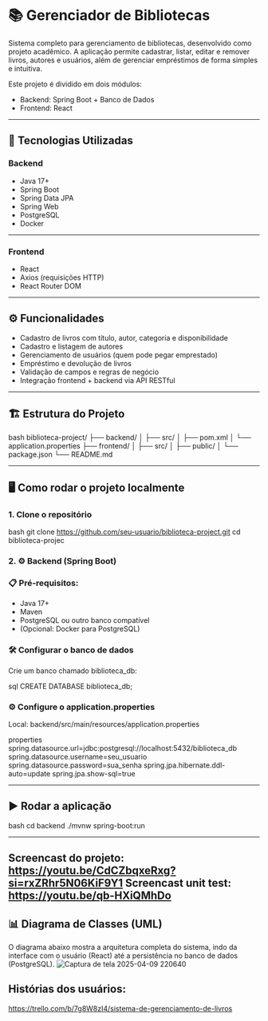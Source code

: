 # 📚 Gerenciador de Bibliotecas

Sistema completo para gerenciamento de bibliotecas, desenvolvido como projeto acadêmico. A aplicação permite cadastrar, listar, editar e remover livros, autores e usuários, além de gerenciar empréstimos de forma simples e intuitiva.

Este projeto é dividido em dois módulos:
- Backend: Spring Boot + Banco de Dados
- Frontend: React

---

## 🚀 Tecnologias Utilizadas

### Backend
- Java 17+
- Spring Boot
- Spring Data JPA
- Spring Web
- PostgreSQL
- Docker
---

### Frontend
- React
- Axios (requisições HTTP)
- React Router DOM
---

## ⚙ Funcionalidades

- Cadastro de livros com título, autor, categoria e disponibilidade
- Cadastro e listagem de autores
- Gerenciamento de usuários (quem pode pegar emprestado)
- Empréstimo e devolução de livros
- Validação de campos e regras de negócio
- Integração frontend + backend via API RESTful

---

## 🏗 Estrutura do Projeto

bash
biblioteca-project/
├── backend/
│   ├── src/
│   ├── pom.xml
│   └── application.properties
├── frontend/
│   ├── src/
│   ├── public/
│   └── package.json
└── README.md

---
## 🖥 Como rodar o projeto localmente
### 1. Clone o repositório
bash
git clone https://github.com/seu-usuario/biblioteca-project.git
cd biblioteca-projec

### 2. ⚙ Backend (Spring Boot)

### 📋 Pré-requisitos:
- Java 17+
- Maven
- PostgreSQL ou outro banco compatível
- (Opcional: Docker para PostgreSQL)

### 🛠 Configurar o banco de dados

Crie um banco chamado biblioteca_db:

sql
CREATE DATABASE biblioteca_db;

### ⚙ Configure o application.properties
Local: backend/src/main/resources/application.properties

properties
spring.datasource.url=jdbc:postgresql://localhost:5432/biblioteca_db
spring.datasource.username=seu_usuario
spring.datasource.password=sua_senha
spring.jpa.hibernate.ddl-auto=update
spring.jpa.show-sql=true

----
## ▶ Rodar a aplicação
bash
cd backend
./mvnw spring-boot:run

---
Screencast do projeto: https://youtu.be/CdCZbqxeRxg?si=rxZRhr5N06KiF9Y1
Screencast unit test: https://youtu.be/qb-HXiQMhDo
---
## 📊 Diagrama de Classes (UML)
O diagrama abaixo mostra a arquitetura completa do sistema, indo da interface com o usuário (React) até a persistência no banco de dados (PostgreSQL).
![Captura de tela 2025-04-09 220640](https://github.com/user-attachments/assets/ea0672e5-549d-4fcf-aa0d-965c4cfd9999)

## Histórias dos usuários:
https://trello.com/b/7g8W8zI4/sistema-de-gerenciamento-de-livros

